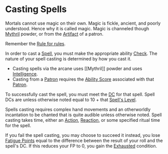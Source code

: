 # Casting Spells

Mortals cannot use magic on their own. Magic is fickle, ancient, and poorly understood. Hence why it is called magic. Magic is channeled though [Mythril](Mythril.md) powder, or from the [Artifact](../Items/Artifacts/Artifact%20Index.md) of a patron.

Remember the [Rule for rules](../Foreword/Rule%20for%20rules.md).

In order to cast a [Spell](Spells/Mythril%20Spells/Spell%20Index.md), you must make the appropriate ability [Check](../Game%20Structure/Check.md). The nature of your spell casting is determined by how you cast it. 
- Casting spells via the arcane uses [[Mythril]] powder and uses [Intelligence](../Player%20Character%20Components/Chosen%20Statistics/Intelligence.md). 
- Casting from a [Patron](Spells/Patrons/Patron.md) requires the [Ability Score](../Player%20Character%20Components/Chosen%20Statistics/Ability%20Scores.md) associated with that [Patron](Spells/Patrons/Patron.md). 

To successfully cast the spell, you must meet the [DC](../Game%20Structure/DC.md) for that spell. Spell DCs are unless otherwise noted equal to 10 + that [Spell's Level](Spell%20Levels.md). 

Spells casting requires complex hand movements and an otherworldly incantation to be chanted that is quite audible unless otherwise noted. Spell casting takes time, either an [Action](../Game%20Structure/Action.md), [Reaction](../Game%20Structure/Reaction.md), or some specified ritual time for the spell.

If you fail the spell casting, you may choose to succeed it instead, you lose [Fatigue Points](../Player%20Character%20Components/Derived%20Statistics/Fatigue%20Points.md) equal to the difference between the result of your roll and the spell's DC. If this reduces your FP to 0, you gain the [Exhausted](../Conditions/Exhausted.md) condition.